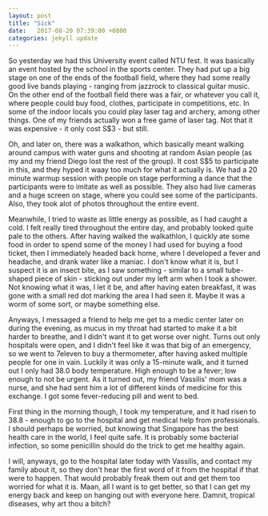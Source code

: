 ```yaml
---
layout: post
title: "Sick"
date:   2017-08-20 07:39:00 +0800
categories: jekyll update
---
```


So yesterday we had this University event called NTU fest. It was basically an event hosted by the school in the sports center. They had put up a big stage on one of the ends of the football field, where they had some really good live bands playing - ranging from jazzrock to classical guitar music. On the other end of the football field there was a fair, or whatever you call it, where people could buy food, clothes, participate in competitions, etc. In some of the indoor locals you could play laser tag and archery, among other things. One of my friends actually won a free game of laser tag. Not that it was expensive - it only cost S$3 - but still.

Oh, and later on, there was a walkathon, which basically meant walking around campus with water guns and shooting at random Asian people (as my and my friend Diego lost the rest of the group). It cost S$5 to participate in this, and they hyped it waay too much for what it actually is. We had a 20 minute warmup session with people on stage performing a dance that the participants were to imitate as well as possible. They also had live cameras and a huge screen on stage, where you could see some of the participants. Also, they took alot of photos throughout the entire event.

Meanwhile, I tried to waste as little energy as possible, as I had caught a cold. I felt really tired throughout the entire day, and probably looked quite pale to the others. After having walked the walkathlon, I quickly ate some food in order to spend some of the money I had used for buying a food ticket, then I immediately headed back home, where I developed a fever and headache, and drank water like a maniac. I don't know what it is, but I suspect it is an insect bite, as I saw something - similar to a small tube-shaped piece of skin - sticking out under my left arm when I took a shower. Not knowing what it was, I let it be, and after having eaten breakfast, it was gone with a small red dot marking the area I had seen it. Maybe it was a worm of some sort, or maybe something else.

Anyways, I messaged a friend to help me get to a medic center later on during the evening, as mucus in my throat had started to make it a bit harder to breathe, and I didn't want it to get worse over night. Turns out only hospitals were open, and I didn't feel like it was that big of an emergency, so we went to 7eleven to buy a thermometer, after having asked multiple people for one in vain. Luckily it was only a 15-minute walk, and it turned out I only had 38.0 body temperature. High enough to be a fever; low enough to not be urgent. As it turned out, my friend Vassilis' mom was a nurse, and she had sent him a lot of different kinds of medicine for this exchange. I got some fever-reducing pill and went to bed.

First thing in the morning though, I took my temperature, and it had risen to 38.8 - enough to go to the hospital and get medical help from professionals. I should perhaps be worried, but knowing that Singapore has the best health care in the world, I feel quite safe. It is probably some bacterial infection, so some penicillin should do the trick to get me healthy again.

I will, anyways, go to the hospital later today with Vassilis, and contact my family about it, so they don't hear the first word of it from the hospital if that were to happen. That would probably freak them out and get them too worried for what it is. Maan, all I want is to get better, so that I can get my energy back and keep on hanging out with everyone here. Damnit, tropical diseases, why art thou a bitch?
